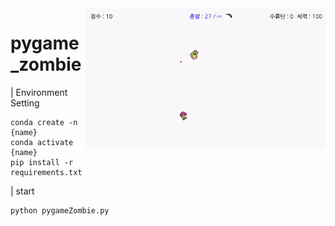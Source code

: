 <img src='imgs/ezgif.com-gif-maker.gif' align="right" width=384>

# pygame_zombie

| Environment Setting
```
conda create -n {name}
conda activate {name}
pip install -r requirements.txt
```

| start
```
python pygameZombie.py
```
